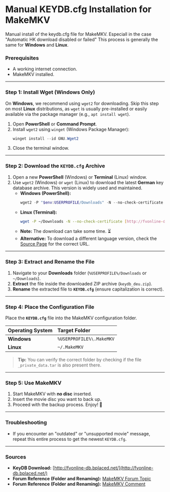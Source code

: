 # Manual KEYDB.cfg Installation for MakeMKV
Manual install of the keydb.cfg file for MakeMKV. Especiall in the case "Automatic HK download disabled or failed"
This process is generally the same for **Windows** and **Linux**.

### Prerequisites

* A working internet connection.
* MakeMKV installed.

***

### Step 1: Install Wget (Windows Only)

On **Windows**, we recommend using `wget2` for downloading. Skip this step on most **Linux** distributions, as `wget` is usually pre-installed or easily available via the package manager (e.g., `apt install wget`).

1.  Open **PowerShell** or **Command Prompt**.
2.  Install `wget2` using `winget` (Windows Package Manager):
    ```powershell
    winget install --id GNU.Wget2
    ```
3.  Close the terminal window.

***

### Step 2: Download the `KEYDB.cfg` Archive

1.  Open a new **PowerShell** (Windows) or **Terminal** (Linux) window.
2.  Use `wget2` (Windows) or `wget` (Linux) to download the latest **German** key database archive. This version is widely used and maintained.
    * **Windows (PowerShell):**
        ```powershell
        wget2 -P "$env:USERPROFILE/Downloads" -N --no-check-certificate [http://fvonline-db.bplaced.net/export/keydb_deu.zip](http://fvonline-db.bplaced.net/export/keydb_deu.zip)
        ```
    * **Linux (Terminal):**
        ```bash
        wget -P ~/Downloads -N --no-check-certificate [http://fvonline-db.bplaced.net/export/keydb_deu.zip](http://fvonline-db.bplaced.net/export/keydb_deu.zip)
        ```
    * **Note:** The download can take some time. ⏳
    * **Alternative:** To download a different language version, check the [Source Page](http://fvonline-db.bplaced.net/) for the correct URL.

***

### Step 3: Extract and Rename the File

1.  Navigate to your **Downloads** folder (`%USERPROFILE%/Downloads` or `~/Downloads`).
2.  **Extract** the file inside the downloaded ZIP archive (`keydb_deu.zip`).
3.  **Rename** the extracted file to **`KEYDB.cfg`** (ensure capitalization is correct).

***

### Step 4: Place the Configuration File

Place the **`KEYDB.cfg`** file into the MakeMKV configuration folder.

| Operating System | Target Folder |
| :--- | :--- |
| **Windows** | `%USERPROFILE%\.MakeMKV` |
| **Linux** | `~/.MakeMKV` |

> **Tip:** You can verify the correct folder by checking if the file `_private_data.tar` is also present there.

***

### Step 5: Use MakeMKV

1.  Start MakeMKV with **no disc** inserted.
2.  Insert the movie disc you want to back up.
3.  Proceed with the backup process. Enjoy! 📀

***

### Troubleshooting

* If you encounter an "outdated" or "unsupported movie" message, repeat this entire process to get the newest `KEYDB.cfg`.

***

### Sources

* **KeyDB Download:** [http://fvonline-db.bplaced.net/](http://fvonline-db.bplaced.net/)
* **Forum Reference (Folder and Renaming):** [MakeMKV Forum Topic](https://forum.makemkv.com/forum/viewtopic.php?t=34482)
* **Forum Reference (Folder and Renaming):** [MakeMKV Comment](https://forum.makemkv.com/forum/viewtopic.php?p=154966#p154966)
